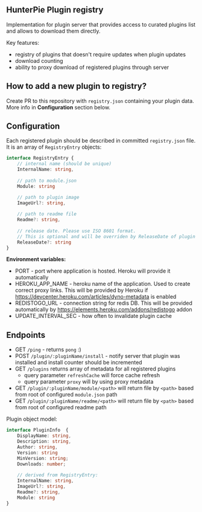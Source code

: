 HunterPie Plugin registry
---

Implementation for plugin server that provides access to curated plugins list and allows to download them directly.

Key features:
- registry of plugins that doesn't require updates when plugin updates
- download counting
- ability to proxy download of registered plugins through server

How to add a new plugin to registry?
---

Create PR to this repository with `registry.json` containing your plugin data. More info in **Configuration** section below.


Configuration
---
Each registered plugin should be described in committed `registry.json` file. It is an array of `RegistryEntry` objects:
```ts
interface RegistryEntry {
    // internal name (should be unique)
    InternalName: string,
  
    // path to module.json
    Module: string

    // path to plugin image
    ImageUrl?: string,
    
    // path to readme file
    Readme?: string,
  
    // release date. Please use ISO 8601 format.
    // This is optional and will be overriden by ReleaseDate of plugin's module.json.
    ReleaseDate?: string    
}
```

**Environment variables:**
- PORT - port where application is hosted. Heroku will provide it automatically
- HEROKU_APP_NAME - heroku name of the application. Used to create correct proxy links. This will be provided by Heroku if https://devcenter.heroku.com/articles/dyno-metadata is enabled
- REDISTOGO_URL - connection string for redis DB. This will be provided automatically by https://elements.heroku.com/addons/redistogo addon
- UPDATE_INTERVAL_SEC - how often to invalidate plugin cache

Endpoints
---

- GET `/ping` - returns `pong` :)
- POST `/plugin/:pluginName/install` - notify server that plugin was installed and install counter should be incremented
- GET `/plugins` returns array of metadata for all registered plugins
    - query parameter `refreshCache` will force cache refresh
    - query parameter `proxy` will by using proxy metadata
- GET `/plugin/:pluginName/module/<path>` will return file by `<path>` based from root of configured `module.json` path
- GET `/plugin/:pluginName/readme/<path>` will return file by `<path>` based from root of configured readme path

Plugin object model:
```ts
interface PluginInfo  {    
    DisplayName: string,
    Description: string,
    Author: string,
    Version: string
    MinVersion: string;
    Downloads: number;
    
    // derived from RegistryEntry:
    InternalName: string,
    ImageUrl?: string,
    Readme?: string,
    Module: string
}

```
